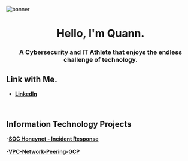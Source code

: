 ![banner](https://user-images.githubusercontent.com/97540589/236868448-3115eaa9-9bce-4962-af11-90099cc09138.JPG)
<h1 align="center">Hello, I'm Quann.</h1>
<h3 align="center">A Cybersecurity and IT Athlete that enjoys the endless challenge of technology.</h3>
<h2>Link with Me.</h2>

- <b>[LinkedIn]( https://www.linkedin.com/in/q-jackson-it/)

 <br />

<h2>Information Technology Projects</h2>
 
-<b>[SOC Honeynet - Incident Response](https://github.com/CyberQ-Tech/SOC-Honeynet-Incident-Response)
<br></br>
-<b>[VPC-Network-Peering-GCP](https://github.com/CyberQ-Tech/VPC-Network-Peering)

<!--
**CyberQ-Tech/CyberQ-Tech** is a ✨ _special_ ✨ repository because its `README.md` (this file) appears on your GitHub profile.

Here are some ideas to get you started:

- 🔭 I’m currently working on ...
- 🌱 I’m currently learning ...
- 👯 I’m looking to collaborate on ...
- 🤔 I’m looking for help with ...
- 💬 Ask me about ...
- 📫 How to reach me: ...
- 😄 Pronouns: ...
- ⚡ Fun fact: ...
-->
